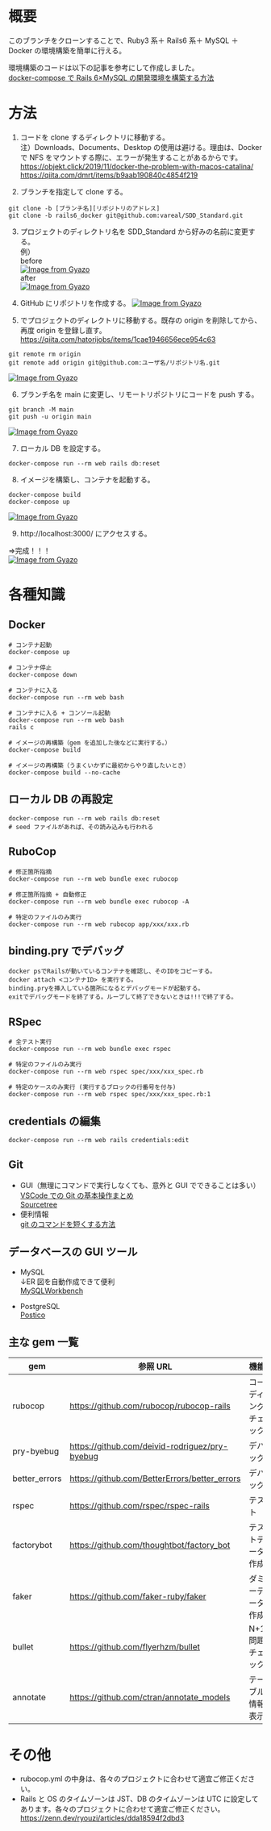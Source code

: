 # 概要

このブランチをクローンすることで、Ruby3 系＋ Rails6 系＋ MySQL ＋ Docker の環境構築を簡単に行える。

環境構築のコードは以下の記事を参考にして作成しました。  
[docker-compose で Rails 6×MySQL の開発環境を構築する方法](https://tmasuyama1114.com/docker-compose-rails6-mysql-development/)

# 方法

1. コードを clone するディレクトリに移動する。  
   注）Downloads、Documents、Desktop の使用は避ける。理由は、Docker で NFS をマウントする際に、エラーが発生することがあるからです。  
   https://objekt.click/2019/11/docker-the-problem-with-macos-catalina/  
   https://qiita.com/dmrt/items/b9aab190840c4854f219

2. ブランチを指定して clone する。

```
git clone -b [ブランチ名][リポジトリのアドレス]
git clone -b rails6_docker git@github.com:vareal/SDD_Standard.git
```

3. プロジェクトのディレクトリ名を SDD_Standard から好みの名前に変更する。  
   例）  
   before  
   [![Image from Gyazo](https://i.gyazo.com/81a9dfbca8be03f880727e576c25454e.png)](https://gyazo.com/81a9dfbca8be03f880727e576c25454e)  
   after  
   [![Image from Gyazo](https://i.gyazo.com/7e960fd2cf97cff82bcaebaeaf2fa2ef.png)](https://gyazo.com/7e960fd2cf97cff82bcaebaeaf2fa2ef)

4. GitHub にリポジトリを作成する。
   [![Image from Gyazo](https://i.gyazo.com/c52049b4e41dfcbfd6c03836fad6c0ae.png)](https://gyazo.com/c52049b4e41dfcbfd6c03836fad6c0ae)

5. でプロジェクトのディレクトリに移動する。既存の origin を削除してから、再度 origin を登録し直す。  
   https://qiita.com/hatorijobs/items/1cae1946656ece954c63

```
git remote rm origin
git remote add origin git@github.com:ユーザ名/リポジトリ名.git
```

[![Image from Gyazo](https://i.gyazo.com/225622a053f31b3551d8b56ba2e3dd5d.png)](https://gyazo.com/225622a053f31b3551d8b56ba2e3dd5d)

6. ブランチ名を main に変更し、リモートリポジトリにコードを push する。

```
git branch -M main
git push -u origin main
```

[![Image from Gyazo](https://i.gyazo.com/371f7aa4144adfff03b407805ca83b91.png)](https://gyazo.com/371f7aa4144adfff03b407805ca83b91)

7. ローカル DB を設定する。

```
docker-compose run --rm web rails db:reset
```

8. イメージを構築し、コンテナを起動する。

```
docker-compose build
docker-compose up
```

[![Image from Gyazo](https://i.gyazo.com/2054526e03bfac32d1c8d4c68bafd638.png)](https://gyazo.com/2054526e03bfac32d1c8d4c68bafd638)

9. http://localhost:3000/ <span>にアクセスする。</span>

=>完成！！！  
[![Image from Gyazo](https://i.gyazo.com/230cc9564b5da741ba4a275e42160a75.png)](https://gyazo.com/230cc9564b5da741ba4a275e42160a75)

# 各種知識

## Docker

```
# コンテナ起動
docker-compose up

# コンテナ停止
docker-compose down

# コンテナに入る
docker-compose run --rm web bash

# コンテナに入る + コンソール起動
docker-compose run --rm web bash
rails c

# イメージの再構築（gem を追加した後などに実行する。）
docker-compose build

# イメージの再構築（うまくいかずに最初からやり直したいとき）
docker-compose build --no-cache
```

## ローカル DB の再設定

```
docker-compose run --rm web rails db:reset
# seed ファイルがあれば、その読み込みも行われる
```

## RuboCop

```
# 修正箇所指摘
docker-compose run --rm web bundle exec rubocop

# 修正箇所指摘 + 自動修正
docker-compose run --rm web bundle exec rubocop -A

# 特定のファイルのみ実行
docker-compose run --rm web rubocop app/xxx/xxx.rb
```

## binding.pry でデバッグ

```
docker psでRailsが動いているコンテナを確認し、そのIDをコピーする。
docker attach <コンテナID> を実行する。
binding.pryを挿入している箇所になるとデバッグモードが起動する。
exitでデバッグモードを終了する。ループして終了できないときは!!!で終了する。
```

## RSpec

```
# 全テスト実行
docker-compose run --rm web bundle exec rspec

# 特定のファイルのみ実行
docker-compose run --rm web rspec spec/xxx/xxx_spec.rb

# 特定のケースのみ実行 (実行するブロックの行番号を付与)
docker-compose run --rm web rspec spec/xxx/xxx_spec.rb:1
```

## credentials の編集

```
docker-compose run --rm web rails credentials:edit
```

## Git

- GUI（無理にコマンドで実行しなくても、意外と GUI でできることは多い）  
  [VSCode での Git の基本操作まとめ](https://qiita.com/y-tsutsu/items/2ba96b16b220fb5913be)  
  [Sourcetree](https://www.sourcetreeapp.com/)
- 便利情報  
  [git のコマンドを短くする方法](https://vareal.esa.io/posts/18945)

## データベースの GUI ツール

- MySQL  
  ↓ER 図を自動作成できて便利  
  [MySQLWorkbench](https://www.mysql.com/jp/products/workbench/)

- PostgreSQL  
  [Postico](https://eggerapps.at/postico/)

## 主な gem 一覧

| gem           | 参照 URL                                       | 機能                 |
| ------------- | ---------------------------------------------- | -------------------- |
| rubocop       | https://github.com/rubocop/rubocop-rails       | コーディングチェック |
| pry-byebug    | https://github.com/deivid-rodriguez/pry-byebug | デバッグ             |
| better_errors | https://github.com/BetterErrors/better_errors  | デバッグ             |
| rspec         | https://github.com/rspec/rspec-rails           | テスト               |
| factorybot    | https://github.com/thoughtbot/factory_bot      | テストデータ作成     |
| faker         | https://github.com/faker-ruby/faker            | ダミーデータ作成     |
| bullet        | https://github.com/flyerhzm/bullet             | N+1 問題チェック     |
| annotate      | https://github.com/ctran/annotate_models       | テーブル情報表示     |

# その他

- rubocop.yml の中身は、各々のプロジェクトに合わせて適宜ご修正ください。
- Rails と OS のタイムゾーンは JST、DB のタイムゾーンは UTC に設定してあります。各々のプロジェクトに合わせて適宜ご修正ください。  
  https://zenn.dev/ryouzi/articles/dda18594f2dbd3
